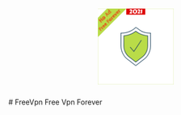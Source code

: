 <h1 align="center">
    <a href="https://github.com/FreeVpnForever/FreeVpn">
        <img alt="Logo" src="https://github.com/FreeVpnForever/FreeVpn/blob/main/FreeVpnForever.png" width="150">
    </a>
    <br>
</h1>
# FreeVpn
Free Vpn Forever
